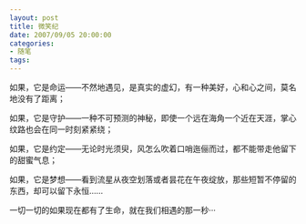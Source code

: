 ```yaml
---
layout: post
title: 微笑纪
date: 2007/09/05 20:00:00
categories: 
- 随笔
tags: 
---
```


如果，它是命运——不然地遇见，是真实的虚幻，有一种美好，心和心之间，莫名地没有了距离；

如果，它是守护——一种不可预测的神秘，即使一个远在海角一个近在天涯，掌心纹路也会在同一时刻紧紧绕；

如果，它是约定——无论时光须臾，风怎么吹着口哨迤俪而过，都不能带走他留下的甜蜜气息；

如果，它是梦想——看到流星从夜空划落或者昙花在午夜绽放，那些短暂不停留的东西，却可以留下永恒……

一切一切的如果现在都有了生命，就在我们相遇的那一秒···
